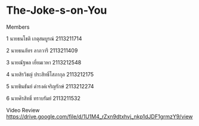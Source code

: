 # The-Joke-s-on-You
Members

1 นายธนโชติ เกตุสมบูรณ์ 2113211714

2 นายธนภัทร ลาภวารี 2113211409

3 นายณัฐพล เยี่ยมเวหา 2113212548

4 นายสิรวิชญ์ ประสิทธิ์โสภากุล 2113212175

5 นายชินธันย์ ดำรงค์เจริญรักษ์ 2113212274

6 นายศิรสิทธิ์ ทราบรัมย์ 2113211532

Video Review https://drive.google.com/file/d/1U1M4_rZxn9dtxhvj_nkp1dJDF1grmzY9/view
